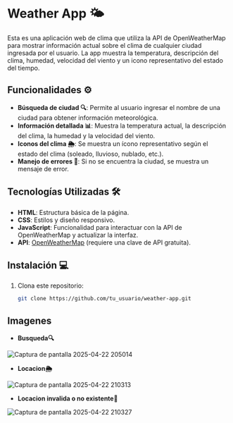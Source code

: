 # Weather App 🌤️

Esta es una aplicación web de clima que utiliza la API de OpenWeatherMap para mostrar información actual sobre el clima de cualquier ciudad ingresada por el usuario. La app muestra la temperatura, descripción del clima, humedad, velocidad del viento y un icono representativo del estado del tiempo.

## Funcionalidades ⚙️

- **Búsqueda de ciudad 🔍**: Permite al usuario ingresar el nombre de una ciudad para obtener información meteorológica.
- **Información detallada 📊**: Muestra la temperatura actual, la descripción del clima, la humedad y la velocidad del viento.
- **Iconos del clima 🌦️**: Se muestra un ícono representativo según el estado del clima (soleado, lluvioso, nublado, etc.).
- **Manejo de errores 🚫**: Si no se encuentra la ciudad, se muestra un mensaje de error.

## Tecnologías Utilizadas 🛠️

- **HTML**: Estructura básica de la página.
- **CSS**: Estilos y diseño responsivo.
- **JavaScript**: Funcionalidad para interactuar con la API de OpenWeatherMap y actualizar la interfaz.
- **API**: [OpenWeatherMap](https://openweathermap.org/) (requiere una clave de API gratuita).

## Instalación 💻

1. Clona este repositorio:

   ```bash
   git clone https://github.com/tu_usuario/weather-app.git
   
## Imagenes
- **Busqueda🔍**

![Captura de pantalla 2025-04-22 205014](https://github.com/user-attachments/assets/2dbc082d-086d-4474-be1e-497965470c8c)

- **Locacion🌦️**

![Captura de pantalla 2025-04-22 210313](https://github.com/user-attachments/assets/4862ee73-4843-4ae5-8f30-bc50c3963436)

- **Locacion invalida o no existente🚫**

![Captura de pantalla 2025-04-22 210327](https://github.com/user-attachments/assets/aa6a72f2-384b-4c9a-8836-40d41c6e17ae)

